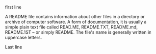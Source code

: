 first line 

A README file contains information about other files in a directory or archive of computer software. A form of documentation, it is usually a simple plain text file called READ.ME, README.TXT, README.md, README.1ST – or simply README. The file's name is generally written in uppercase letters.

Last line
